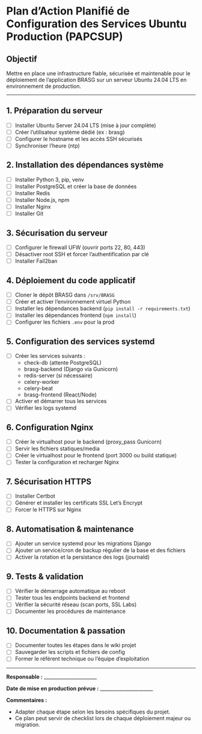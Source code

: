 # Plan d’Action Planifié de Configuration des Services Ubuntu Production (PAPCSUP)

## Objectif
Mettre en place une infrastructure fiable, sécurisée et maintenable pour le déploiement de l’application BRASG sur un serveur Ubuntu 24.04 LTS en environnement de production.

---

## 1. Préparation du serveur
- [ ] Installer Ubuntu Server 24.04 LTS (mise à jour complète)
- [ ] Créer l’utilisateur système dédié (ex : brasg)
- [ ] Configurer le hostname et les accès SSH sécurisés
- [ ] Synchroniser l’heure (ntp)

## 2. Installation des dépendances système
- [ ] Installer Python 3, pip, venv
- [ ] Installer PostgreSQL et créer la base de données
- [ ] Installer Redis
- [ ] Installer Node.js, npm
- [ ] Installer Nginx
- [ ] Installer Git

## 3. Sécurisation du serveur
- [ ] Configurer le firewall UFW (ouvrir ports 22, 80, 443)
- [ ] Désactiver root SSH et forcer l’authentification par clé
- [ ] Installer Fail2ban

## 4. Déploiement du code applicatif
- [ ] Cloner le dépôt BRASG dans `/srv/BRASG`
- [ ] Créer et activer l’environnement virtuel Python
- [ ] Installer les dépendances backend (`pip install -r requirements.txt`)
- [ ] Installer les dépendances frontend (`npm install`)
- [ ] Configurer les fichiers `.env` pour la prod

## 5. Configuration des services systemd
- [ ] Créer les services suivants :
    - check-db (attente PostgreSQL)
    - brasg-backend (Django via Gunicorn)
    - redis-server (si nécessaire)
    - celery-worker
    - celery-beat
    - brasg-frontend (React/Node)
- [ ] Activer et démarrer tous les services
- [ ] Vérifier les logs systemd

## 6. Configuration Nginx
- [ ] Créer le virtualhost pour le backend (proxy_pass Gunicorn)
- [ ] Servir les fichiers statiques/media
- [ ] Créer le virtualhost pour le frontend (port 3000 ou build statique)
- [ ] Tester la configuration et recharger Nginx

## 7. Sécurisation HTTPS
- [ ] Installer Certbot
- [ ] Générer et installer les certificats SSL Let’s Encrypt
- [ ] Forcer le HTTPS sur Nginx

## 8. Automatisation & maintenance
- [ ] Ajouter un service systemd pour les migrations Django
- [ ] Ajouter un service/cron de backup régulier de la base et des fichiers
- [ ] Activer la rotation et la persistance des logs (journald)

## 9. Tests & validation
- [ ] Vérifier le démarrage automatique au reboot
- [ ] Tester tous les endpoints backend et frontend
- [ ] Vérifier la sécurité réseau (scan ports, SSL Labs)
- [ ] Documenter les procédures de maintenance

## 10. Documentation & passation
- [ ] Documenter toutes les étapes dans le wiki projet
- [ ] Sauvegarder les scripts et fichiers de config
- [ ] Former le référent technique ou l’équipe d’exploitation

---

**Responsable :** ______________________

**Date de mise en production prévue :** ______________________

**Commentaires :**
- Adapter chaque étape selon les besoins spécifiques du projet.
- Ce plan peut servir de checklist lors de chaque déploiement majeur ou migration.
